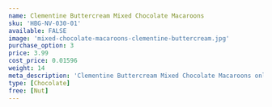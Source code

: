```yaml
---
name: Clementine Buttercream Mixed Chocolate Macaroons
sku: 'HBG-NV-030-01'
available: FALSE
image: 'mixed-chocolate-macaroons-clementine-buttercream.jpg'
purchase_option: 3
price: 3.99
cost_price: 0.01596
weight: 14
meta_description: 'Clementine Buttercream Mixed Chocolate Macaroons only £3.99/100g. Traditional sweets and more at Humbugs Confectionery Store. Specialists in satisfying your sweet tooth!'
type: [Chocolate]
free: [Nut]
---
```

